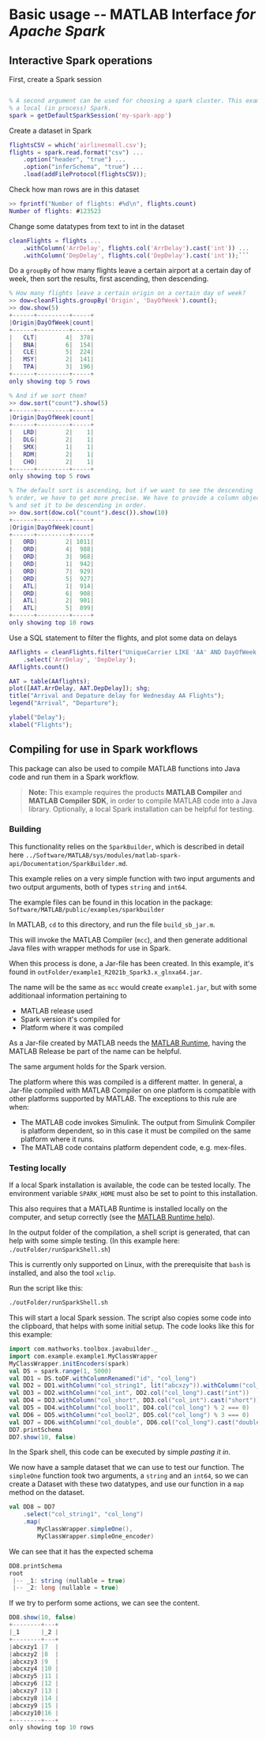 # Basic usage -- MATLAB Interface *for Apache Spark*


## Interactive Spark operations
First, create a Spark session
```matlab

% A second argument can be used for choosing a spark cluster. This example uses
% a local (in process) Spark.
spark = getDefaultSparkSession('my-spark-app')
```
Create a dataset in Spark
```matlab
flightsCSV = which('airlinesmall.csv');
flights = spark.read.format("csv") ...
    .option("header", "true") ...
    .option("inferSchema", "true") ...
    .load(addFileProtocol(flightsCSV));
```

Check how man rows are in this dataset
```matlab
>> fprintf("Number of flights: #%d\n", flights.count)
Number of flights: #123523
```

Change some datatypes from text to int in the dataset
```matlab
cleanFlights = flights ...
    .withColumn('ArrDelay', flights.col('ArrDelay').cast('int')) ...
    .withColumn('DepDelay', flights.col('DepDelay').cast('int'));```
```

Do a `groupBy` of how many flights leave a certain airport at a certain day of week,
then sort the results, first ascending, then descending.
```matlab
% How many flights leave a certain origin on a certain day of week?
>> dow=cleanFlights.groupBy('Origin', 'DayOfWeek').count();
>> dow.show(5)
+------+---------+-----+
|Origin|DayOfWeek|count|
+------+---------+-----+
|   CLT|        4|  378|
|   BNA|        6|  154|
|   CLE|        5|  224|
|   MSY|        2|  141|
|   TPA|        3|  196|
+------+---------+-----+
only showing top 5 rows

% And if we sort them?
>> dow.sort("count").show(5)
+------+---------+-----+
|Origin|DayOfWeek|count|
+------+---------+-----+
|   LRD|        2|    1|
|   DLG|        2|    1|
|   SMX|        1|    1|
|   RDM|        2|    1|
|   CHO|        2|    1|
+------+---------+-----+
only showing top 5 rows

% The default sort is ascending, but if we want to see the descending 
% order, we have to get more precise. We have to provide a column object,
% and set it to be descending in order.
>> dow.sort(dow.col("count").desc()).show(10)
+------+---------+-----+
|Origin|DayOfWeek|count|
+------+---------+-----+
|   ORD|        2| 1011|
|   ORD|        4|  988|
|   ORD|        3|  968|
|   ORD|        1|  942|
|   ORD|        7|  929|
|   ORD|        5|  927|
|   ATL|        1|  914|
|   ORD|        6|  908|
|   ATL|        2|  901|
|   ATL|        5|  899|
+------+---------+-----+
only showing top 10 rows
```

Use a SQL statement to filter the flights, and plot some data on delays
```matlab
AAflights = cleanFlights.filter("UniqueCarrier LIKE 'AA' AND DayOfWeek = 3") ...
    .select('ArrDelay', 'DepDelay');
AAflights.count()

AAT = table(AAflights);
plot([AAT.ArrDelay, AAT.DepDelay]); shg;
title("Arrival and Depature delay for Wednesday AA Flights");
legend("Arrival", "Departure");

ylabel("Delay");
xlabel("Flights");
```

## Compiling for use in Spark workflows

This package can also be used to compile MATLAB functions into Java code and
run them in a Spark workflow.

> **Note:** This example requires the products **MATLAB Compiler** and
> **MATLAB Compiler SDK**, in order to compile MATLAB code into a Java library.
> Optionally, a local Spark installation can be helpful for testing.

### Building
This functionality relies on the `SparkBuilder`, which is described in detail
here
`../Software/MATLAB/sys/modules/matlab-spark-api/Documentation/SparkBuilder.md`.

This example relies on a very simple function with two input arguments
and two output arguments, both of types `string` and `int64`.

The example files can be found in this location in the package:
`Software/MATLAB/public/examples/sparkbuilder`

In MATLAB, `cd` to this directory, and run the file `build_sb_jar.m`.

This will invoke the MATLAB Compiler (`mcc`), and then generate additional
Java files with wrapper methods for use in Spark.

When this process is done, a Jar-file has been created. In this example,
it's found in
`outFolder/example1_R2021b_Spark3.x_glnxa64.jar`.

The name will be the same as `mcc` would create `example1.jar`, but with
some additionaal information pertaining to
* MATLAB release used
* Spark version it's compiled for
* Platform where it was compiled

As a Jar-file created by MATLAB needs the
[MATLAB Runtime](https://uk.mathworks.com/products/compiler/matlab-runtime.html),
having the MATLAB Release be part of the name can be helpful. 

The same argument holds for the Spark version.

The platform where this was compiled is a different matter. In general,
a Jar-file compiled with MATLAB Compiler on one platform is compatible with
other platforms supported by MATLAB. The exceptions to this rule are when:
* The MATLAB code invokes Simulink. The output from Simulink Compiler is
  platform dependent, so in this case it must be compiled on the same platform
  where it runs.
* The MATLAB code contains platform dependent code, e.g. mex-files.

### Testing locally
If a local Spark installation is available, the code can be tested locally.
The environment variable `SPARK_HOME` must also be set to point to this
installation.

This also requires that a MATLAB Runtime is installed locally on the computer,
and setup correctly (see the [MATLAB Runtime help](https://uk.mathworks.com/help/compiler/matlab-runtime.html)).

In the output folder of the compilation, a shell script is generated, that can
help with some simple testing.
(In this example here: `./outFolder/runSparkShell.sh`)

This is currently only supported on Linux, with
the prerequisite that `bash` is installed, and also the tool `xclip`.

Run the script like this:
```bash
./outFolder/runSparkShell.sh
```
This will start a local Spark session. The script also copies some code into
the clipboard, that helps with some initial setup. The code looks like this
for this example:
```scala
import com.mathworks.toolbox.javabuilder._
import com.example.example1.MyClassWrapper
MyClassWrapper.initEncoders(spark)
val DS = spark.range(1, 5000)
val DD1 = DS.toDF.withColumnRenamed("id", "col_long")
val DD2 = DD1.withColumn("col_string1", lit("abcxzy")).withColumn("col_string2", DD1.col("col_long").cast("string"))
val DD3 = DD2.withColumn("col_int", DD2.col("col_long").cast("int"))
val DD4 = DD3.withColumn("col_short", DD3.col("col_int").cast("short"))
val DD5 = DD4.withColumn("col_bool1", DD4.col("col_long") % 2 === 0)
val DD6 = DD5.withColumn("col_bool2", DD5.col("col_long") % 3 === 0)
val DD7 = DD6.withColumn("col_double", DD6.col("col_long").cast("double"))
DD7.printSchema
DD7.show(10, false)
```

In the Spark shell, this code can be executed by simple *pasting it in*.

We now have a sample dataset that we can use to test our function.
The `simpleOne` function took two arguments, a `string` and an `int64`,
so we can create a Dataset with these two datatypes, and use our function
in a `map` method on the dataset.

```scala
val DD8 = DD7
    .select("col_string1", "col_long")
    .map(
        MyClassWrapper.simpleOne(), 
        MyClassWrapper.simpleOne_encoder)
```
We can see that it has the expected schema
```scala
DD8.printSchema
root
 |-- _1: string (nullable = true)
 |-- _2: long (nullable = true)
```

If we try to perform some actions, we can see the content.

```scala
DD8.show(10, false)
+--------+---+                                                                  
|_1      |_2 |
+--------+---+
|abcxzy1 |7  |
|abcxzy2 |8  |
|abcxzy3 |9  |
|abcxzy4 |10 |
|abcxzy5 |11 |
|abcxzy6 |12 |
|abcxzy7 |13 |
|abcxzy8 |14 |
|abcxzy9 |15 |
|abcxzy10|16 |
+--------+---+
only showing top 10 rows
```

[//]: #  (Copyright 2021 The MathWorks, Inc.)












